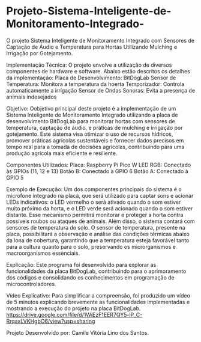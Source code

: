 # Projeto-Sistema-Inteligente-de-Monitoramento-Integrado-
O projeto Sistema Inteligente de Monitoramento Integrado com Sensores de Captação de Áudio e Temperatura para Hortas Utilizando Mulching e Irrigação por Gotejamento.

Implementação Técnica:
O projeto envolve a utilização de diversos componentes de hardware e software. Abaixo estão descritos os detalhes da implementação:
Placa de Desenvolvimento:
BitDogLab
Sensor de Temperatura: Monitora a temperatura da hoerta 
Temporizador: Controla automaticamente a irrigação
Sensor de Ondas Sonoras: Evita a presença de animais indesejados

Objetivo:
Oobjetivo principal deste projeto é a implementação de um Sistema Inteligente de Monitoramento Integrado utilizando a placa de desenvolvimento BitDogLab para monitorar hortas com sensores de temperatura, captação de áudio, e práticas de mulching e irrigação por gotejamento. Este sistema visa otimizar o uso de recursos hídricos, promover práticas agrícolas sustentáveis e fornecer dados precisos em tempo real para a tomada de decisões agrícolas, contribuindo para uma produção agrícola mais eficiente e resiliente.

Componentes Utilizados:
Placa: Raspberry Pi Pico W
LED RGB: Conectado às GPIOs (11, 12 e 13)
Botão B: Conectado à GPIO 6
Botão A: Conectado à GPIO 5

Exemplo de Execução:
Um dos componentes principais do sistema é o microfone integrado na placa, que será utilizado para captar sons e acionar LEDs indicativos: o LED vermelho o será ativado quando o som estiver muito próximo da horta, e o LED verde será acionado quando o som estiver distante. Esse mecanismo permitirá monitorar e proteger a horta contra possíveis roubos ou ataques de animais.
Além disso, o sistema contará com sensores de temperatura   do solo. O sensor de temperatura, presente na placa, possibilitará a observação e análise das condições térmicas abaixo da lona de cobertura, garantindo que a temperatura esteja favorável tanto para a cultura quanto para o solo, preservando os microrganismos e macroorganismos essenciais.

Explicação:
Este programa foi desenvolvido para explorar as funcionalidades da placa BitDogLab, contribuindo para o aprimoramento dos códigos e consolidando os conhecimentos em programação de microcontroladores.

Vídeo Explicativo:
Para simplificar a compreensão, foi produzido um vídeo de 5 minutos explicando brevemente as funcionalidades implementadas e mostrando a execução do projeto na placa BitDogLab.
https://drive.google.com/file/d/1WiEzF1EER7QY5-lP_C-RrqaxLVKHgbO6/view?usp=sharing

Projeto Desenvolvido por: 
Camile Vitória Lino dos Santos.




